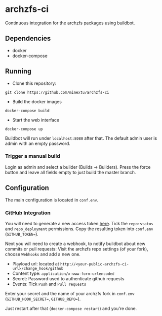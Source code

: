 # archzfs-ci

Continuous integration for the archzfs packages using buildbot.

## Dependencies
- docker
- docker-compose

## Running
- Clone this repository:
```
git clone https://github.com/minextu/archzfs-ci
```
- Build the docker images
```
docker-compose build
```
- Start the web interface
```
docker-compose up
```

Buildbot will run under `localhost:8080` after that. The default admin user is admin with an empty password.

### Trigger a manual build
Login as admin and select a builder (Builds -> Builders). Press the force button and leave all fields empty to just build the master branch.

## Configuration
The main configuration is located in `conf.env`.

### GitHub Integration
You will need to generate a new access token [here](https://github.com/settings/tokens).
Tick the `repo:status` and `repo_deployment` permissions.
Copy the resulting token into `conf.env` (`GITHUB_TOKEN=`).

Next you will need to create a webhook, to notify buildbot about new commits or pull requests:
Visit the archzfs repo settings (of your fork), choose `Webhooks` and add a new one.

- Playload url: located at `http://<your-public-archzfs-ci-url>/change_hook/github`
- Content type: `application/x-www-form-urlencoded`
- Secret: Password used to authenticate github requests
- Events: Tick `Push` and `Pull requests`

Enter your secret and the name of your archzfs fork in `conf.env` (`GITHUB_HOOK_SECRET=`, `GITHUB_REPO=`).

Just restart after that (`docker-compose restart`) and you're done.
